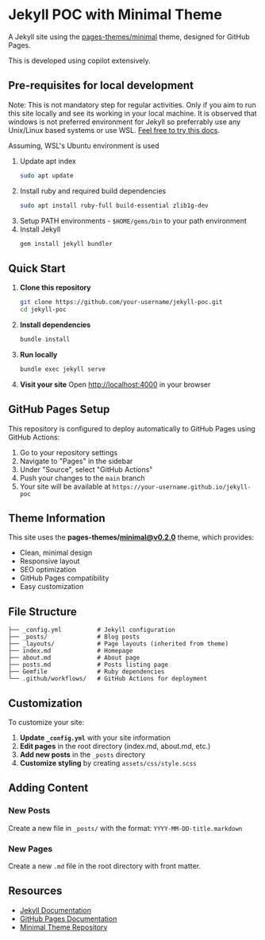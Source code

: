# Jekyll POC with Minimal Theme

A Jekyll site using the [pages-themes/minimal](https://github.com/pages-themes/minimal) theme, designed for GitHub Pages.

This is developed using copilot extensively.

## Pre-requisites for local development
Note: This is not mandatory step for regular activities. Only if you aim to run this site locally and see its working in your local machine. It is observed that windows is not preferred environment for Jekyll so preferrably use any Unix/Linux based systems or use WSL. [Feel free to try this docs](https://jekyllrb.com/docs/installation/windows/).

Assuming, WSL's Ubuntu environment is used
1. Update apt index
   ```bash
   sudo apt update
   ```
2. Install ruby and required build dependencies 
   ```bash
   sudo apt install ruby-full build-essential zlib1g-dev
   ```
3. Setup PATH environments - `$HOME/gems/bin` to your path environment
4. Install Jekyll
   ```bash
   gem install jekyll bundler
   ```

## Quick Start

1. **Clone this repository**
   ```bash
   git clone https://github.com/your-username/jekyll-poc.git
   cd jekyll-poc
   ```

2. **Install dependencies**
   ```bash
   bundle install
   ```

3. **Run locally**
   ```bash
   bundle exec jekyll serve
   ```

4. **Visit your site**
   Open [http://localhost:4000](http://localhost:4000) in your browser

## GitHub Pages Setup

This repository is configured to deploy automatically to GitHub Pages using GitHub Actions:

1. Go to your repository settings
2. Navigate to "Pages" in the sidebar
3. Under "Source", select "GitHub Actions"
4. Push your changes to the `main` branch
5. Your site will be available at `https://your-username.github.io/jekyll-poc`

## Theme Information

This site uses the **pages-themes/minimal@v0.2.0** theme, which provides:

- Clean, minimal design
- Responsive layout
- SEO optimization
- GitHub Pages compatibility
- Easy customization

## File Structure

```
├── _config.yml          # Jekyll configuration
├── _posts/              # Blog posts
├── _layouts/            # Page layouts (inherited from theme)
├── index.md             # Homepage
├── about.md             # About page
├── posts.md             # Posts listing page
├── Gemfile              # Ruby dependencies
└── .github/workflows/   # GitHub Actions for deployment
```

## Customization

To customize your site:

1. **Update `_config.yml`** with your site information
2. **Edit pages** in the root directory (index.md, about.md, etc.)
3. **Add new posts** in the `_posts` directory
4. **Customize styling** by creating `assets/css/style.scss`

## Adding Content

### New Posts
Create a new file in `_posts/` with the format: `YYYY-MM-DD-title.markdown`

### New Pages
Create a new `.md` file in the root directory with front matter.

## Resources

- [Jekyll Documentation](https://jekyllrb.com/docs/)
- [GitHub Pages Documentation](https://docs.github.com/en/pages)
- [Minimal Theme Repository](https://github.com/pages-themes/minimal)